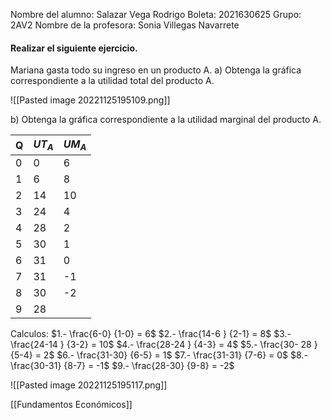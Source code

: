 Nombre del alumno: Salazar Vega Rodrigo
Boleta: 2021630625
Grupo: 2AV2
Nombre de la profesora: Sonia Villegas Navarrete

#### Realizar el siguiente ejercicio.
Mariana gasta todo su ingreso en un producto A.
a) Obtenga la gráfica correspondiente a la utilidad total del producto A.

![[Pasted image 20221125195109.png]]

b) Obtenga la gráfica correspondiente a la utilidad marginal del producto A.

|Q|$UT_{A}$| $UM_{A}$|
|--|--|--|
|0|0|6|
|1|6|8|
|2|14|10|
|3|24|4|
|4|28|2|
|5|30|1|
|6|31|0|
|7|31|-1|
|8|30|-2|
|9|28| |

Calculos:
$1.-  \frac{6-0} {1-0} = 6$
$2.-  \frac{14-6 } {2-1} = 8$
$3.-  \frac{24-14 } {3-2} = 10$
$4.-  \frac{28-24 } {4-3} = 4$
$5.-  \frac{30- 28 } {5-4} = 2$
$6.-  \frac{31-30} {6-5} = 1$
$7.-  \frac{31-31} {7-6} = 0$
$8.-  \frac{30-31} {8-7} = -1$
$9.-  \frac{28-30} {9-8} = -2$

![[Pasted image 20221125195117.png]]

[[Fundamentos Económicos]] 